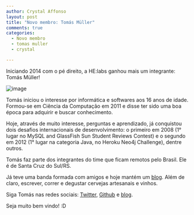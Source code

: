 ```yaml
---
author: Crystal Affonso
layout: post
title: "Novo membro: Tomás Müller"
comments: true
categories:
  - Novo membro
  - tomas muller
  - crystal

---
```


Iniciando 2014 com o pé direito, a HE:labs ganhou mais um integrante: Tomás Müller!

![image](/blog/images/posts/2014-01-07/tomas.jpg)

<!--more-->

Tomás iniciou o interesse por informática e softwares aos 16 anos de idade. Formou-se em Ciência da Computação em 2011 e disse ter sido uma boa época para adquirir e buscar conhecimento.

Hoje, através de muito interesse, perguntas e aprendizado, já conquistou dois desafios internacionais de desenvolvimento: o primeiro em 2008 (1° lugar no MySQL and GlassFish Sun Student Reviews Contest) e o segundo em 2012 (1° lugar na categoria Java, no Heroku Neo4j Challenge), dentre outros.

Tomás faz parte dos integrantes do time que ficam remotos pelo Brasil. Ele é de Santa Cruz do Sul/RS.

Já teve uma banda formada com amigos e hoje mantém um [blog](http://tomasmuller.com.br/). Além de claro, escrever, correr e degustar cervejas artesanais e vinhos.

Siga Tomás nas redes sociais: [Twitter](https://twitter.com/tomasmuller), [Github](https://github.com/tomasmuller) e [blog](http://tomasmuller.com.br/).

Seja muito bem vindo! :D